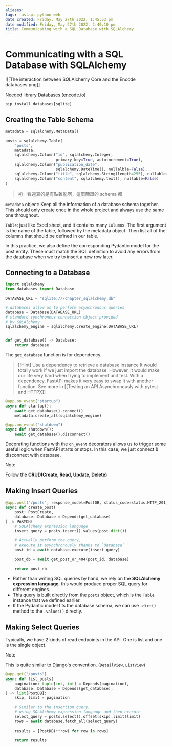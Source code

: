 ```yaml
---
aliases: 
tags: fastapi python web 
date created: Friday, May 27th 2022, 1:45:53 pm
date modified: Friday, May 27th 2022, 2:40:10 pm
title: Communicating with a SQL Database with SQLAlchemy
---
```


# Communicating with a SQL Database with SQLAlchemy

![[The interaction between SQLAlchemy Core and the Encode databases.png]]

Needed library [Databases (encode.io)](https://www.encode.io/databases/)

```shell
pip install databases[sqlite]
```

## Creating the Table Schema

```python
metadata = sqlalchemy.MetaData()

posts = sqlalchemy.Table(
    "posts",
    metadata,
    sqlalchemy.Column("id", sqlalchemy.Integer,
                      primary_key=True, autoincrement=True),
    sqlalchemy.Column("publication_date",
                      sqlalchemy.DateTime(), nullalble=False),
    sqlalchemy.Column("title", sqlalchemy.String(length=255), nullable=False),
    sqlalchemy.Column("content", sqlalchemy.text(), nullable=False)
)
```

> 初一看還真的是有點雜亂啊，這麼簡單的 schema 都

`metadata` object: Keep all the information of a database schema together. This should only create once in the whole project and always use the same one throughout.

`Table`: just like Excel sheet, and it contains many `Column`s. The first argument is the name of the table, followed by the metadata object. Then list all of the columns that should be defined in our table.

In this practice, we also define the corresponding Pydantic model for the post entity. These must match the SQL definition to avoid any errors from the database when we try to insert a new row later.

## Connecting to a Database

```python
import sqlalchemy
from databases import Database

DATABASE_URL = "sqlite:///chapter_sqlalchemy.db"

# databases allow us to perform asynchronous queries
database = Database(DATABASE_URL)
# standard synchronous connection object provided
# by SQLAlchemy
sqlalchemy_engine = sqlalchemy.create_engine(DATABASE_URL)


def get_database() -> Database:
    return database
```

The `get_database` function is for dependency.

> [!Hint] Use a dependency to retrieve a database instance
> It would totally work if we just import the database. However, it would make our life very hard when trying to implement unit test. With a dependency, FastAPI makes it very easy to swap it with another function. See more in [[Testing an API Asynchronously with pytest and HTTPX]]

```python
@app.on_event("startup")
async def startup():
    await get_database().connect()
    metadata.create_all(sqlalchemy_engine)

@app.on_event("shutdown")
async def shutdown():
    await get_database().disconnect()
```

Decorating functions with the `on_event` decorators allows us to trigger some useful logic when FastAPI starts or stops. In this case, we just connect & disconnect with database.

> [!Note]
> Follow the **CRUD(Create, Read, Update, Delete)**

## Making Insert Queries

```python
@app.post("/posts", response_model=PostDB, status_code=status.HTTP_201_CREATED)
async def create_post(
    post: PostCreate,
    database: Database = Depends(get_database)
) -> PostDB:
	# SQLAlchemy expression language
    insert_query = posts.insert().values(post.dict())

	# Actually perform the query,
	# execute it asynchronously thanks to `database`
    post_id = await database.execute(insert_query)
    
    post_db = await get_post_or_404(post_id, database)
    
    return post_db
```

- Rather than writing SQL queries by hand, we rely on the **SQLAlchemy expression language**, this would produce proper SQL query for different engines.
- This query is built directly from the `posts` object, which is the `Table` instance that we defined earlier.
- If the Pydantic model fits the database schema, we can use `.dict()` method to the `.values()` directly.

## Making Select Queries

Typically, we have 2 kinds of read endpoints in the API. One is list and one is the single object.

> [!Note]
> This is quite similar to Django's convention. (`DetailView`, `ListView`)

```python
@app.get("/posts")
async def list_posts(
    pagination: tuple[int, int] = Depends(pagination),
    database: Database = Depends(get_database),
) -> list[PostDB]:
    skip, limit = pagination

	# Similar to the insertion query, 
	# using SQLAlchemy expression langauge and then execute
    select_query = posts.select().offset(skip).limit(limit)
    rows = await database.fetch_all(select_query)
    
    results = [PostDB(**row) for row in rows]
    
    return results
```